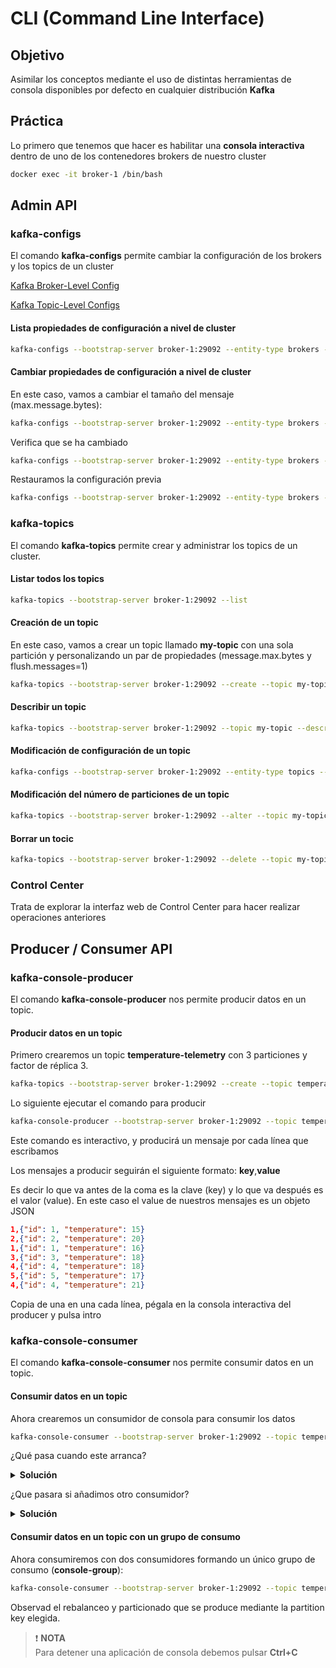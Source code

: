 # CLI (Command Line Interface)

## Objetivo

Asimilar los conceptos mediante el uso de distintas herramientas de consola disponibles por defecto en cualquier distribución **Kafka**

## Práctica

Lo primero que tenemos que hacer es habilitar una **consola interactiva** dentro de uno de los contenedores brokers de nuestro cluster

```bash
docker exec -it broker-1 /bin/bash
```

## Admin API

### kafka-configs

El comando **kafka-configs** permite cambiar la configuración de los brokers y los topics de un cluster

[Kafka Broker-Level Config](http://kafka.apache.org/10/documentation.html#brokerconfigs)

[Kafka Topic-Level Configs](http://kafka.apache.org/10/documentation.html#topicconfigs)

#### Lista propiedades de configuración a nivel de cluster

```bash
kafka-configs --bootstrap-server broker-1:29092 --entity-type brokers --describe --all
```

#### Cambiar propiedades de configuración a nivel de cluster

En este caso, vamos a cambiar el tamaño del mensaje (max.message.bytes):

```bash
kafka-configs --bootstrap-server broker-1:29092 --entity-type brokers --entity-default --alter --add-config max.message.bytes=512
```

Verifica que se ha cambiado

```bash
kafka-configs --bootstrap-server broker-1:29092 --entity-type brokers ---describe --all | grep max.message.bytes
```

Restauramos la configuración previa

```bash
kafka-configs --bootstrap-server broker-1:29092 --entity-type brokers --entity-default --alter --add-config max.message.bytes=1048588
```

### kafka-topics

El comando **kafka-topics** permite crear y administrar los topics de un cluster.

#### Listar todos los topics

```bash
kafka-topics --bootstrap-server broker-1:29092 --list
```

#### Creación de un topic

En este caso, vamos a crear un topic llamado **my-topic** con una sola partición y personalizando un par de propiedades (message.max.bytes y flush.messages=1)

```bash
kafka-topics --bootstrap-server broker-1:29092 --create --topic my-topic --partitions 1 --replication-factor 1 --config max.message.bytes=64000 --config flush.messages=1
```

#### Describir un topic

```bash
kafka-topics --bootstrap-server broker-1:29092 --topic my-topic --describe
```

#### Modificación de configuración de un topic

```bash
kafka-configs --bootstrap-server broker-1:29092 --entity-type topics --entity-name my-topic --alter --add-config max.message.bytes=128000
```

#### Modificación del número de particiones de un topic

```bash
kafka-topics --bootstrap-server broker-1:29092 --alter --topic my-topic --partitions 3 --replication-factor 4
```

#### Borrar un tocic

```bash
kafka-topics --bootstrap-server broker-1:29092 --delete --topic my-topic
```

### Control Center

Trata de explorar la interfaz web de Control Center para hacer realizar operaciones anteriores

## Producer / Consumer API

### kafka-console-producer

El comando **kafka-console-producer** nos permite producir datos en un topic.

#### Producir datos en un topic

Primero crearemos un topic **temperature-telemetry** con 3 particiones y factor de réplica 3.

```bash
kafka-topics --bootstrap-server broker-1:29092 --create --topic temperature-telemetry --partitions 3 --replication-factor 3 --config flush.messages=1
```

Lo siguiente ejecutar el comando para producir

```bash
kafka-console-producer --bootstrap-server broker-1:29092 --topic temperature-telemetry --property "parse.key=true" --property "key.separator=,"
```

Este comando es interactivo, y producirá un mensaje por cada línea que escribamos

Los mensajes a producir seguirán el siguiente formato: **key**,**value**

Es decir lo que va antes de la coma es la clave (key) y lo que va después es el valor (value). En este caso el value de nuestros mensajes es un objeto JSON

```json
1,{"id": 1, "temperature": 15}
2,{"id": 2, "temperature": 20}
1,{"id": 1, "temperature": 16}
3,{"id": 3, "temperature": 18}
4,{"id": 4, "temperature": 18}
5,{"id": 5, "temperature": 17}
4,{"id": 4, "temperature": 21}
```

Copia de una en una cada línea, pégala en la consola interactiva del producer y pulsa intro

### kafka-console-consumer

El comando **kafka-console-consumer** nos permite consumir datos en un topic.

#### Consumir datos en un topic

Ahora crearemos un consumidor de consola para consumir los datos

```bash
kafka-console-consumer --bootstrap-server broker-1:29092 --topic temperature-telemetry --property print.key=true --from-beginning
```

¿Qué pasa cuando este arranca?

<details>
  <summary><b>Solución</b></summary>

¡El consumidor consume todos los mensajes!.
</details>

¿Que pasara si añadimos otro consumidor?

<details>
  <summary><b>Solución</b></summary>

¡Tenemos dos consumidores consumiendo exactamente los mismos mensajes!.
</details>

#### Consumir datos en un topic con un grupo de consumo

Ahora consumiremos con dos consumidores formando un único grupo de consumo (**console-group**):

```bash
kafka-console-consumer --bootstrap-server broker-1:29092 --topic temperature-telemetry --property print.key=true --from-beginning --group console-group
```

Observad el rebalanceo y particionado que se produce mediante la partition key elegida.

> ❗️ **NOTA**<br/>Para detener una aplicación de consola debemos pulsar **Ctrl+C**